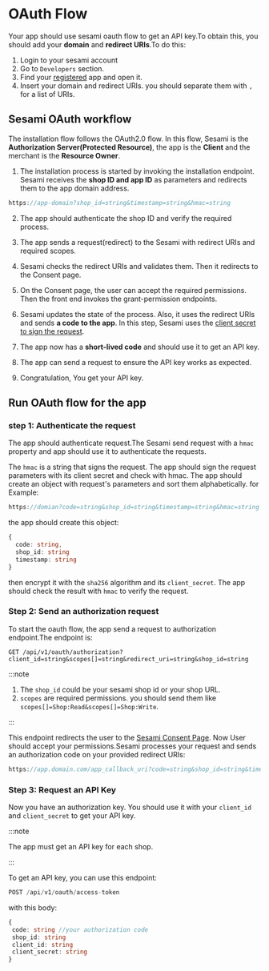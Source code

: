 # OAuth Flow

Your app should use sesami oauth flow to get an API key.To obtain this, you should add your **domain** and **redirect
URIs**.To do this:

1. Login to your sesami account
2. Go to `Developers` section.
3. Find your [registered](register-application.md) app and open it.
4. Insert your domain and redirect URIs. you should separate them with `,` for a list of URIs.

## Sesami OAuth workflow

The installation flow follows the OAuth2.0 flow. In this flow, Sesami is the **Authorization Server(Protected Resource)**, the app is the **Client** and the merchant is the **Resource Owner**.

1. The installation process is started by invoking the installation endpoint. Sesami receives the **shop ID and app ID**
   as parameters and redirects them to the app domain address.
```typescript
https://app-domain?shop_id=string&timestamp=string&hmac=string
```
2. The app should authenticate the shop ID and verify the required process.
3. The app sends a request(redirect) to the Sesami with redirect URIs and required scopes.
4. Sesami checks the redirect URIs and validates them. Then it redirects to the Consent page.
5. On the Consent page, the user can accept the required permissions. Then the front end invokes the grant-permission
   endpoints.
6. Sesami updates the state of the process. Also, it uses the redirect URIs and sends **a code to the app**. In this step,
    Sesami uses the [client secret to sign the request](#how-to-sign-requests).
7. The app now has a **short-lived code** and should use it to get an API key.
8. The app can send a request to ensure the API key works as expected.

9. Congratulation, You get your API key.



## Run OAuth flow for the app

### step 1: Authenticate the request
The app should authenticate request.The Sesami send request with a `hmac` property and app should use it to authenticate the requests.

The `hmac` is a string that signs the request. The app should sign the request parameters with its client secret and
check with hmac.
The app should create an object with request's parameters and sort them alphabetically. 
for Example:
```typescript
https://domian?code=string&shop_id=string&timestamp=string&hmac=string
```
the app should create this object:
``` typescript
{
  code: string,
  shop_id: string
  timestamp: string
}
```

then encrypt it with the `sha256` algorithm and its `client_secret`. The app should check the result with `hmac` to verify
the request.

### Step 2: Send an authorization request

To start the oauth flow, the app send a request to authorization endpoint.The endpoint is:

```HTTPS
GET /api/v1/oauth/authorization?client_id=string&scopes[]=string&redirect_uri=string&shop_id=string
```

:::note

1. The `shop_id` could be your sesami shop id or your shop URL.
2. `scopes` are required permissions. you should send them like ```scopes[]=Shop:Read&scopes[]=Shop:Write```.

:::

This endpoint redirects the user to the [Sesami Consent Page](https://admin.sesami.dev/app-permissions).
Now User should accept your permissions.Sesami processes your request and sends an authorization code on your provided
redirect URIs:

```typescript
https://app.domain.com/app_callback_uri?code=string&shop_id=string&timestamp&hmac=string
```



### Step 3: Request an API Key

Now you have an authorization key. You should use it with your `client_id` and `client_secret` to get your API key.

:::note

The app must get an API key for each shop.

:::

To get an API key, you can use this endpoint:

``` typescript
POST /api/v1/oauth/access-token
```

with this body:

``` typescript
{
 code: string //your authorization code
 shop_id: string
 client_id: string
 client_secret: string
}
```





